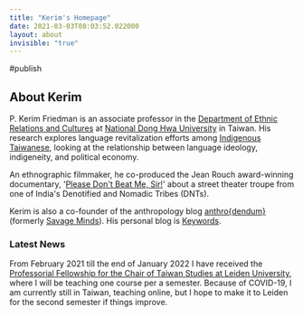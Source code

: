 ```yaml
---
title: "Kerim's Homepage"
date: 2021-03-03T08:03:52.022000
layout: about
invisible: "true"
---
```


#publish

## About Kerim

P. Kerim Friedman is an associate professor in the [Department of Ethnic Relations and Cultures](https://rc025.ndhu.edu.tw/?Lang=en) at [National Dong Hwa University](https://epage.ndhu.edu.tw/bin/home.php?Lang=en) in Taiwan. His research explores language revitalization efforts among [Indigenous Taiwanese](https://en.wikipedia.org/wiki/Taiwanese_indigenous_peoples), looking at the relationship between language ideology, indigeneity, and political economy. 

An ethnographic filmmaker, he co-produced the Jean Rouch award-winning documentary, '[Please Don't Beat Me, Sir!](https://pleasedontbeatmesir.fournineandahalf.com)' about a street theater troupe from one of India's Denotified and Nomadic Tribes (DNTs). 

Kerim is also a co-founder of the anthropology blog [anthro{dendum}](https://anthrodendum.org) (formerly [Savage Minds](https://savageminds.org/)). His personal blog is [Keywords](https://keywords.oxus.net/). 

### Latest News

From February 2021 till the end of January 2022 I have received the [Professorial Fellowship for the Chair of Taiwan Studies at Leiden University](https://www.iias.asia/professorial-fellowship-chair-taiwan-studies-leiden-university), where I will be teaching one course per a semester. Because of COVID-19, I am currently still in Taiwan, teaching online, but I hope to make it to Leiden for the second semester if things improve.
